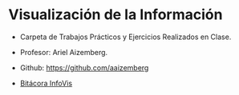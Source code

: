 # Visualización de la Información

* Carpeta de Trabajos Prácticos y Ejercicios Realizados en Clase.

* Profesor: Ariel Aizemberg.

* Github: https://github.com/aaizemberg

* [Bitácora InfoVis](https://docs.google.com/spreadsheets/d/1xw5YnHgxfug7SYgFhrtopc5ePcSQNUqCvAGC4HZyk1E/edit#gid=512120836)
